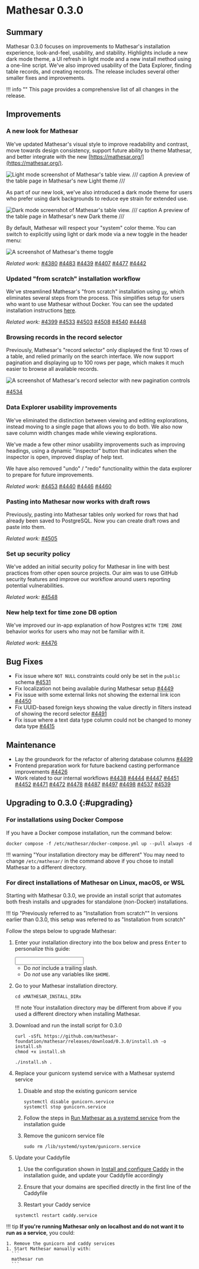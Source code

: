 # Mathesar 0.3.0

## Summary

Mathesar 0.3.0 focuses on improvements to Mathesar's installation experience, look-and-feel, usability, and stability. Highlights include a new dark mode theme, a UI refresh in light mode and a new install method using a one-line script. We've also improved usability of the Data Explorer, finding table records, and creating records. The release includes several other smaller fixes and improvements.

!!! info ""
	This page provides a comprehensive list of all changes in the release.

## Improvements

### A new look for Mathesar

We've updated Mathesar's visual style to improve readability and contrast, move towards design consistency, support future ability to theme Mathesar, and better integrate with the new [https://mathesar.org/](https://mathesar.org/).

![Light mode screenshot of Mathesar's table view.](../assets/releases/0.3.0/light-table-screenshot.png)
/// caption
A preview of the table page in Mathesar's new Light theme
///

As part of our new look, we've also introduced a dark mode theme for users who prefer using dark backgrounds to reduce eye strain for extended use.

![Dark mode screenshot of Mathesar's table view.](../assets/releases/0.3.0/dark-table-screenshot.png)
/// caption
A preview of the table page in Mathesar's new Dark theme
///

By default, Mathesar will respect your "system" color theme. You can switch to explicitly using light or dark mode via a new toggle in the header menu:

![A screenshot of Mathesar's theme toggle](../assets/releases/0.3.0/theme-toggle-preview.png)

*Related work:* [#4380](https://github.com/mathesar-foundation/mathesar/pull/4380 "UI redesign and dark mode") [#4483](https://github.com/mathesar-foundation/mathesar/pull/4483 "Update color variables and components") [#4439](https://github.com/mathesar-foundation/mathesar/pull/4439 "Improve CSS sizing variable names") [#4407](https://github.com/mathesar-foundation/mathesar/pull/4407 "Dark Mode toggle") [#4477](https://github.com/mathesar-foundation/mathesar/pull/4477 "Fix general padding and schema card styles") [#4442](https://github.com/mathesar-foundation/mathesar/pull/4442 "Fix broken template tags in complete_installation Django template")

### Updated "from scratch" installation workflow

We've streamlined Mathesar's "from scratch" installation using [`uv`](https://docs.astral.sh/uv/), which eliminates several steps from the process. This simplifies setup for users who want to use Mathesar without Docker. You can see the updated installation instructions [here](../administration/install-from-scratch.md).

*Related work:*
[#4399](https://github.com/mathesar-foundation/mathesar/pull/4399 "Scripts to package, install, upgrade, run Mathesar")
[#4533](https://github.com/mathesar-foundation/mathesar/pull/4533 "Fix install script to accept unix domain socket based connections") [#4503](https://github.com/mathesar-foundation/mathesar/pull/4503 "Use kwargs for creating psycopg connections") [#4508](https://github.com/mathesar-foundation/mathesar/pull/4508 "Decouple .env file and Caddyfile, improve deployment instructions") [#4540](https://github.com/mathesar-foundation/mathesar/pull/4540 "Prompt user when connection string is provided and env file has connection parameters") [#4448](https://github.com/mathesar-foundation/mathesar/pull/4448 "Update command in developer guide to start dev-service")

### Browsing records in the record selector

Previously, Mathesar's "record selector" only displayed the first 10 rows of a table, and relied primarily on the search interface. We now support pagination and displaying up to 100 rows per page, which makes it much easier to browse all available records.

![A screenshot of Mathesar's record selector with new pagination controls](../assets/releases/0.3.0/record-selector-pagination.png)

[#4534](https://github.com/mathesar-foundation/mathesar/pull/4534 "Add pagination to record selector")

### Data Explorer usability improvements

We've eliminated the distinction between viewing and editing explorations, instead moving to a single page that allows you to do both. We also now save column width changes made while viewing explorations.

We've made a few other minor usability improvements such as improving headings, using a dynamic "Inspector" button that indicates when the inspector is open, improved display of help text.

We have also removed "undo" / "redo" functionality within the data explorer to prepare for future improvements.

*Related work:*  [#4453](https://github.com/mathesar-foundation/mathesar/pull/4453 "Persist custom column widths in explorations")
[#4440](https://github.com/mathesar-foundation/mathesar/pull/4440 "Small data explorer UI adjustments")
[#4446](https://github.com/mathesar-foundation/mathesar/pull/4446 "Simplify data explorer")
[#4460](https://github.com/mathesar-foundation/mathesar/pull/4460 "Add primary key flag to exploration column metadata")

### Pasting into Mathesar now works with draft rows

Previously, pasting into Mathesar tables only worked for rows that had already been saved to PostgreSQL. Now you can create draft rows and paste into them.

*Related work:* [#4505](https://github.com/mathesar-foundation/mathesar/pull/4505 "Allow pasting data into draft record rows")

### Set up security policy

We've added an initial security policy for Mathesar in line with best practices from other open source projects. Our aim was to use GitHub security features and improve our workflow around users reporting potential vulnerabilities.

*Related work:*  [#4548](https://github.com/mathesar-foundation/mathesar/pull/4548 "Add initial security policy")

### New help text for time zone DB option

We've improved our in-app explanation of how Postgres `WITH TIME ZONE` behavior works for users who may not be familiar with it.

*Related work:* [#4476](https://github.com/mathesar-foundation/mathesar/pull/4476 "Add support for user helper info text in form inputs")

## Bug Fixes

- Fix issue where `NOT NULL` constraints could only be set in the `public` schema [#4531](https://github.com/mathesar-foundation/mathesar/pull/4531 "Fix not null SQL")
- Fix localization not being available during Mathesar setup [#4449](https://github.com/mathesar-foundation/mathesar/pull/4449 "Add language selector to complete installation template")
- Fix issue with some external links not showing the external link icon [#4450](https://github.com/mathesar-foundation/mathesar/pull/4450 "Always display external links icon in the DocsLink component")
- Fix UUID-based foreign keys showing the value directly in filters instead of showing the record selector [#4491](https://github.com/mathesar-foundation/mathesar/pull/4491 "Use the record selector when filtering a UUID FK column")
- Fix issue where a text data type column could not be changed to money data type [#4415](https://github.com/mathesar-foundation/mathesar/pull/4415 "Fix cast_to_mathesar_money")

## Maintenance

- Lay the groundwork for the refactor of altering database columns [#4499](https://github.com/mathesar-foundation/mathesar/pull/4499 "Alter column refactor part 1")
- Frontend preparation work for future backend casting performance improvements [#4426](https://github.com/mathesar-foundation/mathesar/pull/4426 "Pass casting options when importing")
- Work related to our internal workflows [#4438](https://github.com/mathesar-foundation/mathesar/pull/4438 "Merge 0.2.3 release back into develop") [#4444](https://github.com/mathesar-foundation/mathesar/pull/4444 "Clean up front end linting warnings") [#4447](https://github.com/mathesar-foundation/mathesar/pull/4447 "Add pull_policy to dev docker service") [#4451](https://github.com/mathesar-foundation/mathesar/pull/4451 "Bump django from 4.2.18 to 4.2.21") [#4452](https://github.com/mathesar-foundation/mathesar/pull/4452 "Fix CI") [#4471](https://github.com/mathesar-foundation/mathesar/pull/4471 "cache on push to develop") [#4472](https://github.com/mathesar-foundation/mathesar/pull/4472 "fix indentation") [#4478](https://github.com/mathesar-foundation/mathesar/pull/4478 "Use docker pull before docker compose in CI") [#4487](https://github.com/mathesar-foundation/mathesar/pull/4487 "Merge master into develop") [#4497](https://github.com/mathesar-foundation/mathesar/pull/4497 "Merge master into develop correctly") [#4498](https://github.com/mathesar-foundation/mathesar/pull/4498 "Merge master into develop clean")  [#4537](https://github.com/mathesar-foundation/mathesar/pull/4537 "Bump django from 4.2.21 to 4.2.22") [#4539](https://github.com/mathesar-foundation/mathesar/pull/4539 "Bump requests from 2.32.3 to 2.32.4")

## Upgrading to 0.3.0  {:#upgrading}

### For installations using Docker Compose

If you have a Docker compose installation, run the command below:

```
docker compose -f /etc/mathesar/docker-compose.yml up --pull always -d
```

!!! warning "Your installation directory may be different"
    You may need to change `/etc/mathesar/` in the command above if you chose to install Mathesar to a different directory.

### For direct installations of Mathesar on Linux, macOS, or WSL

Starting with Mathesar 0.3.0, we provide an install script that automates both fresh installs and upgrades for standalone (non-Docker) installations.

!!! tip "Previously referred to as "Installation from scratch""
    In versions earlier than 0.3.0, this setup was referred to as "Installation from scratch"

Follow the steps below to upgrade Mathesar:


1. Enter your installation directory into the box below and press <kbd>Enter</kbd> to personalize this guide:

    <input data-input-for="MATHESAR_INSTALL_DIR" aria-label="Your Mathesar installation directory"/>

    - Do _not_ include a trailing slash.
    - Do _not_ use any variables like `$HOME`.

1.  Go to your Mathesar installation directory.

    ```
    cd xMATHESAR_INSTALL_DIRx
    ```

    !!! note
        Your installation directory may be different from above if you used a different directory when installing Mathesar.

1. Download and run the install script for 0.3.0

    ```
    curl -sSfL https://github.com/mathesar-foundation/mathesar/releases/download/0.3.0/install.sh -o install.sh
    chmod +x install.sh

    ./install.sh .
    ```

1. Replace your gunicorn systemd service with a Mathesar systemd service

    1. Disable and stop the existing gunicorn service
        ```
        systemctl disable gunicorn.service
        systemctl stop gunicorn.service
        ```

    2. Follow the steps in [Run Mathesar as a systemd service](../administration/install-from-scratch.md#run-mathesar-as-a-systemd-service) from the installation guide

    3. Remove the gunicorn service file
        ```
        sudo rm /lib/systemd/system/gunicorn.service
        ```

1. Update your Caddyfile

    1. Use the configuration shown in [Install and configure Caddy](.md#install-and-configure-caddy) in the installation guide, and update your Caddyfile accordingly

    2. Ensure that your domains are specified directly in the first line of the Caddyfile

    3. Restart your Caddy service
      ```
      systemctl restart caddy.service
      ```

!!! tip
    **If you're running Mathesar only on localhost and do not want it to run as a service**, you could:

    1. Remove the gunicorn and caddy services
    1. Start Mathesar manually with:
      ```
      mathesar run
      ```
